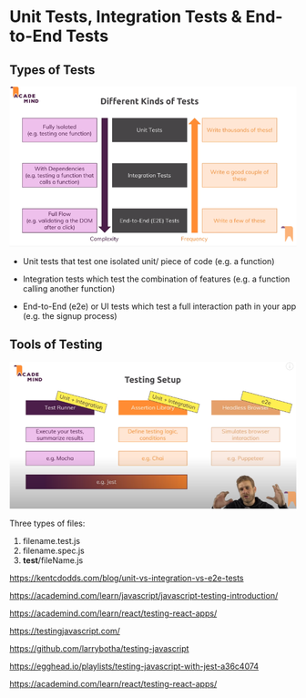 # Unit Tests, Integration Tests & End-to-End Tests


## Types of Tests

![Types of test](./public\assets\images\types_of_tests.png)

*   Unit tests that test one isolated unit/ piece of code (e.g. a function)

*   Integration tests which test the combination of features (e.g. a function calling another function)

*   End-to-End (e2e) or UI tests which test a full interaction path in your app (e.g. the signup process)

## Tools of Testing

![Types of test](./public\assets\images\testing_setup.png)


Three types of files:

1. filename.test.js
2. filename.spec.js
3. __test__/fileName.js

https://kentcdodds.com/blog/unit-vs-integration-vs-e2e-tests

https://academind.com/learn/javascript/javascript-testing-introduction/

https://academind.com/learn/react/testing-react-apps/

https://testingjavascript.com/

https://github.com/larrybotha/testing-javascript

https://egghead.io/playlists/testing-javascript-with-jest-a36c4074



https://academind.com/learn/react/testing-react-apps/